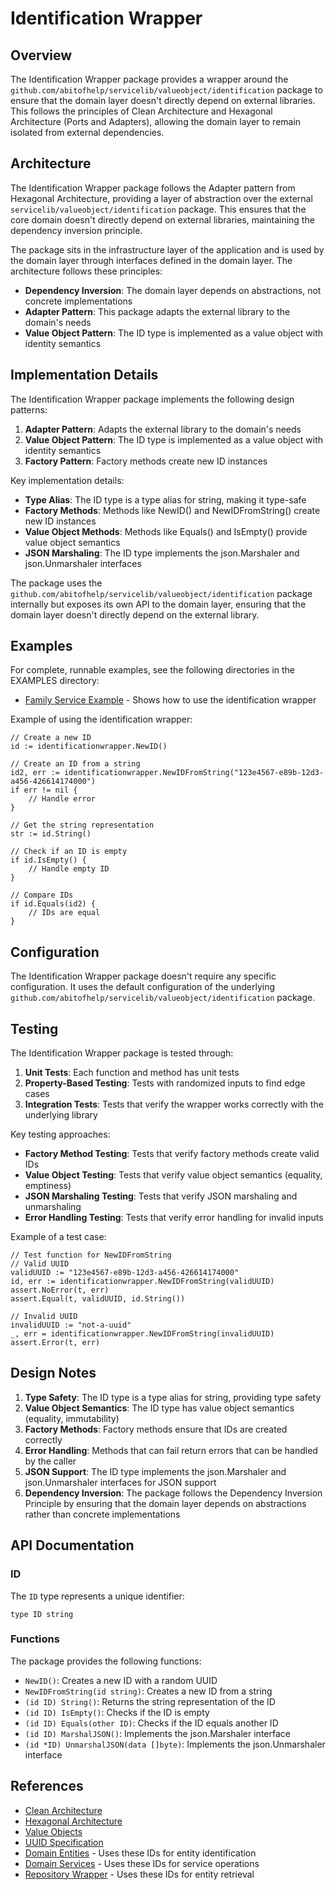 # Identification Wrapper

## Overview

The Identification Wrapper package provides a wrapper around the `github.com/abitofhelp/servicelib/valueobject/identification` package to ensure that the domain layer doesn't directly depend on external libraries. This follows the principles of Clean Architecture and Hexagonal Architecture (Ports and Adapters), allowing the domain layer to remain isolated from external dependencies.

## Architecture

The Identification Wrapper package follows the Adapter pattern from Hexagonal Architecture, providing a layer of abstraction over the external `servicelib/valueobject/identification` package. This ensures that the core domain doesn't directly depend on external libraries, maintaining the dependency inversion principle.

The package sits in the infrastructure layer of the application and is used by the domain layer through interfaces defined in the domain layer. The architecture follows these principles:

- **Dependency Inversion**: The domain layer depends on abstractions, not concrete implementations
- **Adapter Pattern**: This package adapts the external library to the domain's needs
- **Value Object Pattern**: The ID type is implemented as a value object with identity semantics

## Implementation Details

The Identification Wrapper package implements the following design patterns:

1. **Adapter Pattern**: Adapts the external library to the domain's needs
2. **Value Object Pattern**: The ID type is implemented as a value object with identity semantics
3. **Factory Pattern**: Factory methods create new ID instances

Key implementation details:

- **Type Alias**: The ID type is a type alias for string, making it type-safe
- **Factory Methods**: Methods like NewID() and NewIDFromString() create new ID instances
- **Value Object Methods**: Methods like Equals() and IsEmpty() provide value object semantics
- **JSON Marshaling**: The ID type implements the json.Marshaler and json.Unmarshaler interfaces

The package uses the `github.com/abitofhelp/servicelib/valueobject/identification` package internally but exposes its own API to the domain layer, ensuring that the domain layer doesn't directly depend on the external library.

## Examples

For complete, runnable examples, see the following directories in the EXAMPLES directory:

- [Family Service Example](../../../examples/family_service/README.md) - Shows how to use the identification wrapper

Example of using the identification wrapper:

```
// Create a new ID
id := identificationwrapper.NewID()

// Create an ID from a string
id2, err := identificationwrapper.NewIDFromString("123e4567-e89b-12d3-a456-426614174000")
if err != nil {
    // Handle error
}

// Get the string representation
str := id.String()

// Check if an ID is empty
if id.IsEmpty() {
    // Handle empty ID
}

// Compare IDs
if id.Equals(id2) {
    // IDs are equal
}
```

## Configuration

The Identification Wrapper package doesn't require any specific configuration. It uses the default configuration of the underlying `github.com/abitofhelp/servicelib/valueobject/identification` package.

## Testing

The Identification Wrapper package is tested through:

1. **Unit Tests**: Each function and method has unit tests
2. **Property-Based Testing**: Tests with randomized inputs to find edge cases
3. **Integration Tests**: Tests that verify the wrapper works correctly with the underlying library

Key testing approaches:

- **Factory Method Testing**: Tests that verify factory methods create valid IDs
- **Value Object Testing**: Tests that verify value object semantics (equality, emptiness)
- **JSON Marshaling Testing**: Tests that verify JSON marshaling and unmarshaling
- **Error Handling Testing**: Tests that verify error handling for invalid inputs

Example of a test case:

```
// Test function for NewIDFromString
// Valid UUID
validUUID := "123e4567-e89b-12d3-a456-426614174000"
id, err := identificationwrapper.NewIDFromString(validUUID)
assert.NoError(t, err)
assert.Equal(t, validUUID, id.String())

// Invalid UUID
invalidUUID := "not-a-uuid"
_, err = identificationwrapper.NewIDFromString(invalidUUID)
assert.Error(t, err)
```

## Design Notes

1. **Type Safety**: The ID type is a type alias for string, providing type safety
2. **Value Object Semantics**: The ID type has value object semantics (equality, immutability)
3. **Factory Methods**: Factory methods ensure that IDs are created correctly
4. **Error Handling**: Methods that can fail return errors that can be handled by the caller
5. **JSON Support**: The ID type implements the json.Marshaler and json.Unmarshaler interfaces for JSON support
6. **Dependency Inversion**: The package follows the Dependency Inversion Principle by ensuring that the domain layer depends on abstractions rather than concrete implementations

## API Documentation

### ID

The `ID` type represents a unique identifier:

```
type ID string
```

### Functions

The package provides the following functions:

- `NewID()`: Creates a new ID with a random UUID
- `NewIDFromString(id string)`: Creates a new ID from a string
- `(id ID) String()`: Returns the string representation of the ID
- `(id ID) IsEmpty()`: Checks if the ID is empty
- `(id ID) Equals(other ID)`: Checks if the ID equals another ID
- `(id ID) MarshalJSON()`: Implements the json.Marshaler interface
- `(id *ID) UnmarshalJSON(data []byte)`: Implements the json.Unmarshaler interface

## References

- [Clean Architecture](https://blog.cleancoder.com/uncle-bob/2012/08/13/the-clean-architecture.html)
- [Hexagonal Architecture](https://alistair.cockburn.us/hexagonal-architecture/)
- [Value Objects](https://martinfowler.com/bliki/ValueObject.html)
- [UUID Specification](https://tools.ietf.org/html/rfc4122)
- [Domain Entities](../../../core/domain/entity/README.md) - Uses these IDs for entity identification
- [Domain Services](../../../core/domain/services/README.md) - Uses these IDs for service operations
- [Repository Wrapper](../repositorywrapper/README.md) - Uses these IDs for entity retrieval
